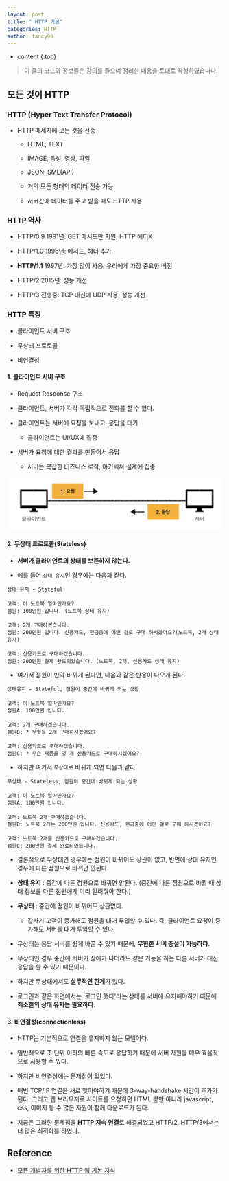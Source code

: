```yaml
---
layout: post
title: " HTTP 기본"
categories: HTTP
author: fancy96
---
```

* content
{:toc}

> 이 글의 코드와 정보들은 강의를 들으며 정리한 내용을 토대로 작성하였습니다.

## 모든 것이 HTTP

### HTTP (Hyper Text Transfer Protocol)

* HTTP 메세지에 모든 것을 전송

    * HTML, TEXT
    
    * IMAGE, 음성, 영상, 파일

    * JSON, SML(API)

    * 거의 모든 형태의 데이터 전송 가능

    * 서버간에 데이터를 주고 받을 때도 HTTP 사용

### HTTP 역사

* HTTP/0.9 1991년: GET 메서드만 지원, HTTP 헤더X

* HTTP/1.0 1996년: 메서드, 헤더 추가

* **HTTP/1.1** 1997년: 가장 많이 사용, 우리에게 가장 중요한 버전

* HTTP/2 2015년: 성능 개선

* HTTP/3 진행중: TCP 대신에 UDP 사용, 성능 개선

### HTTP 특징

* 클라이언트 서버 구조

* 무상태 프로토콜

* 비연결성

#### 1. 클라이언트 서버 구조

* Request Response 구조

* 클라이언트, 서버가 각각 독립적으로 진화를 할 수 있다.

* 클라이언트는 서버에 요청을 보내고, 응답을 대기

    * 클라이언트는 UI/UX에 집중

* 서버가 요청에 대한 결과를 만들어서 응답

    * 서버는 복잡한 비즈니스 로직, 아키텍쳐 설계에 집중

![](/assets/img/http/http-1-basic-1.png)

#### 2. 무상태 프로토콜(Stateless)

* **서버가 클라이언트의 상태를 보존하지 않는다.**

* 예를 들어 `상태 유지`인 경우에는 다음과 같다.

```text
상태 유지 - Stateful

고객: 이 노트북 얼마인가요?
점원: 100만원 입니다. (노트북 상태 유지)

고객: 2개 구매하겠습니다.
점원: 200만원 입니다. 신용카드, 현금중에 어떤 걸로 구매 하시겠어요?(노트북, 2개 상태 유지)

고객: 신용카드로 구매하겠습니다.
점원: 200만원 결제 완료되었습니다. (노트북, 2개, 신용카드 상태 유지)
```

* 여기서 점원이 만약 바뀌게 된다면, 다음과 같은 반응이 나오게 된다.

```text
상태유지 - Stateful, 점원이 중간에 바뀌게 되는 상황

고객: 이 노트북 얼마인가요? 
점원A: 100만원 입니다.

고객: 2개 구매하겠습니다.
점원B: ? 무엇을 2개 구매하시겠어요?

고객: 신용카드로 구매하겠습니다.
점원C: ? 무슨 제품을 몇 개 신용카드로 구매하시겠어요?
```

* 하지만 여기서 `무상태`로 바뀌게 되면 다음과 같다.

```text
무상태 - Stateless, 점원이 중간에 바뀌게 되는 상황

고객: 이 노트북 얼마인가요? 
점원A: 100만원 입니다.

고객: 노트북 2개 구매하겠습니다.
점원B: 노트북 2개는 200만원 입니다. 신용카드, 현금중에 어떤 걸로 구매 하시겠어요?

고객: 노트북 2개를 신용카드로 구매하겠습니다. 
점원C: 200만원 결제 완료되었습니다.
```

* 결론적으로 무상태인 경우에는 점원이 바뀌어도 상관이 없고, 반면에 상태 유지인 경우에 다른 점원으로 바뀌면 안된다.

* **상태 유지** : 중간에 다른 점원으로 바뀌면 안된다. (중간에 다른 점원으로 바뀔 때 상태 정보를 다른 점원에게 미리 알려줘야 한다.)

* **무상태** : 중간에 점원이 바뀌어도 상관없다.

  * 갑자기 고객이 증가해도 점원을 대거 투입할 수 있다. 즉, 클라이언트 요청이 증가해도 서버를 대거 투입할 수 있다.

* 무상태는 응답 서버를 쉽게 바꿀 수 있기 때문에, **무한한 서버 증설이 가능하다.**

* 무상태인 경우 중간에 서버가 장애가 나더라도 같은 기능을 하는 다른 서버가 대신 응답을 할 수 있기 때문이다.

* 하지만 무상태에서도 **실무적인 한계**가 있다.

* 로그인과 같은 화면에서는 '로그인 했다'라는 상태를 서버에 유지해야하기 때문에 **최소한의 상태 유지는 필요하다.**

#### 3. 비연결성(connectionless)

* HTTP는 기본적으로 연결을 유지하지 않는 모델이다.

* 일반적으로 초 단위 이하의 빠른 속도로 응답하기 때문에 서버 자원을 매우 효율적으로 사용할 수 있다.

* 하지만 비연결성에는 문제점이 있었다.

* 매번 TCP/IP 연결을 새로 맺어야하기 때문에 3-way-handshake 시간이 추가가 된다. 그리고 웹 브라우저로 사이트를 요청하면 HTML 뿐만 아니라 javascript, css, 이미지 등 수 많은 자원이 함께 다운로드가 된다.

* 지금은 그러한 문제점을 **HTTP 지속 연결**로 해결되었고 HTTP/2, HTTP/3에서는 더 많은 최적화를 하였다.

## Reference

* [모든 개발자를 위한 HTTP 웹 기본 지식](https://www.inflearn.com/course/http-%EC%9B%B9-%EB%84%A4%ED%8A%B8%EC%9B%8C%ED%81%AC/dashboard)

